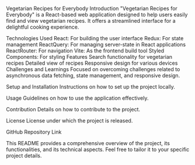 
Vegetarian Recipes for Everybody
Introduction
"Vegetarian Recipes for Everybody" is a React-based web application designed to help users easily find and view vegetarian recipes. It offers a streamlined interface for a delightful cooking experience.

Technologies Used
React: For building the user interface
Redux: For state management
ReactQuery: For managing server-state in React applications
ReactRouter: For navigation
Vite: As the frontend build tool
Styled Components: For styling
Features
Search functionality for vegetarian recipes
Detailed view of recipes
Responsive design for various devices
Challenges and Learnings
Focused on overcoming challenges related to asynchronous data fetching, state management, and responsive design.

Setup and Installation
Instructions on how to set up the project locally.

Usage
Guidelines on how to use the application effectively.

Contribution
Details on how to contribute to the project.

License
License under which the project is released.

GitHub Repository Link

This README provides a comprehensive overview of the project, its functionalities, and its technical aspects. Feel free to tailor it to your specific project details.

